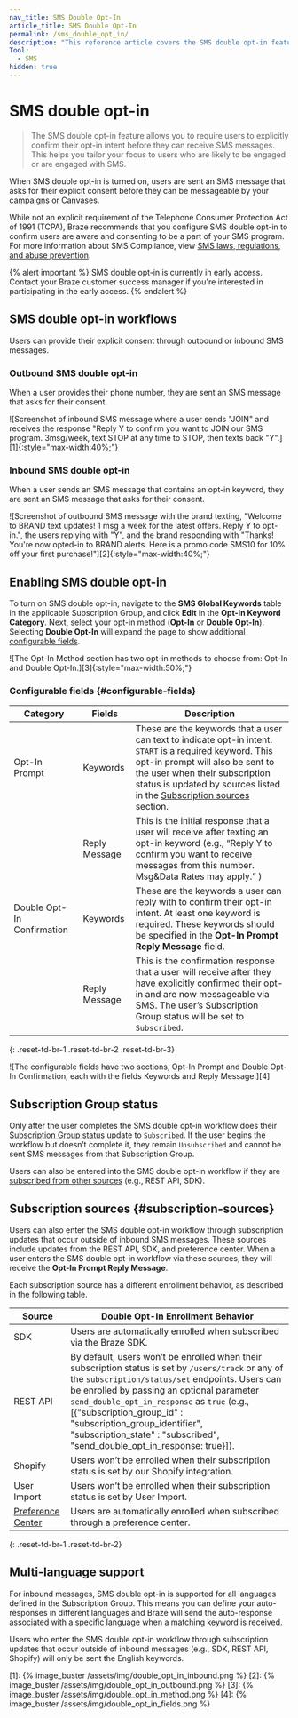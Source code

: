 ```yaml
---
nav_title: SMS Double Opt-In
article_title: SMS Double Opt-In
permalink: /sms_double_opt_in/
description: "This reference article covers the SMS double opt-in feature, and explains how to enable the feature, select opt-in keywords and reply messages, and enter users into the SMS double opt-in workflow through subscription updates that occur in REST API, SDK, and preference center updates."
Tool:
  - SMS
hidden: true
---
```


# SMS double opt-in

> The SMS double opt-in feature allows you to require users to explicitly confirm their opt-in intent before they can receive SMS messages. This helps you tailor your focus to users who are likely to be engaged or are engaged with SMS.

When SMS double opt-in is turned on, users are sent an SMS message that asks for their explicit consent before they can be messageable by your campaigns or Canvases. 

While not an explicit requirement of the Telephone Consumer Protection Act of 1991 (TCPA), Braze recommends that you configure SMS double opt-in to confirm users are aware and consenting to be a part of your SMS program. For more information about SMS Compliance, view [SMS laws, regulations, and abuse prevention]({{site.baseurl}}/user_guide/message_building_by_channel/sms/sms_laws_and_regulations/).

{% alert important %}
SMS double opt-in is currently in early access. Contact your Braze customer success manager if you're interested in participating in the early access.
{% endalert %}

## SMS double opt-in workflows

Users can provide their explicit consent through outbound or inbound SMS messages.

### Outbound SMS double opt-in

When a user provides their phone number, they are sent an SMS message that asks for their consent.

![Screenshot of inbound SMS message where a user sends "JOIN" and receives the response "Reply Y to confirm you want to JOIN our SMS program. 3msg/week, text STOP at any time to STOP, then texts back "Y".][1]{:style="max-width:40%;"}

### Inbound SMS double opt-in

When a user sends an SMS message that contains an opt-in keyword, they are sent an SMS message that asks for their consent.

![Screenshot of outbound SMS message with the brand texting, "Welcome to BRAND text updates! 1 msg a week for the latest offers. Reply Y to opt-in.", the users replying with "Y", and the brand responding with "Thanks! You're now opted-in to BRAND alerts. Here is a promo code SMS10 for 10% off your first purchase!"][2]{:style="max-width:40%;"}

## Enabling SMS double opt-in

To turn on SMS double opt-in, navigate to the **SMS Global Keywords** table in the applicable Subscription Group, and click **Edit** in the **Opt-In Keyword Category**. Next, select your opt-in method (**Opt-In** or **Double Opt-In**). Selecting **Double Opt-In** will expand the page to show additional [configurable fields](#configurable-fields).

![The Opt-In Method section has two opt-in methods to choose from: Opt-In and Double Opt-In.][3]{:style="max-width:50%;"}

### Configurable fields {#configurable-fields}

| Category   |    Fields    | Description   
| ----------- |----------- |---------------- 
| Opt-In Prompt | Keywords | These are the keywords that a user can text to indicate opt-in intent. `START` is a required keyword. This opt-in prompt will also be sent to the user when their subscription status is updated by sources listed in the [Subscription sources](#subscription-sources) section.
| | Reply Message | This is the initial response that a user will receive after texting an opt-in keyword (e.g., “Reply Y to confirm you want to receive messages from this number. Msg&Data Rates may apply.” )
| Double Opt-In Confirmation | Keywords | These are the keywords a user can reply with to confirm their opt-in intent. At least one keyword is required. These keywords should be specified in the **Opt-In Prompt Reply Message** field.
| | Reply Message | This is the confirmation response that a user will receive after they have explicitly confirmed their opt-in and are now messageable via SMS. The user’s Subscription Group status will be set to `Subscribed`.
{: .reset-td-br-1 .reset-td-br-2 .reset-td-br-3}

![The configurable fields have two sections, Opt-In Prompt and Double Opt-In Confirmation, each with the fields Keywords and Reply Message.][4]

## Subscription Group status

Only after the user completes the SMS double opt-in workflow does their [Subscription Group status]({{site.baseurl}}/user_guide/message_building_by_channel/sms/sms_subscription_group/) update to `Subscribed`. If the user begins the workflow but doesn’t complete it, they remain `Unsubscribed` and cannot be sent SMS messages from that Subscription Group.

Users can also be entered into the SMS double opt-in workflow if they are [subscribed from other sources]({{site.baseurl}}/user_guide/message_building_by_channel/sms/sms_subscription_group#how-users-sms-subscription-groups-get-set) (e.g., REST API, SDK).

## Subscription sources {#subscription-sources}

Users can also enter the SMS double opt-in workflow through subscription updates that occur outside of inbound SMS messages. These sources include updates from the REST API, SDK, and preference center. When a user enters the SMS double opt-in workflow via these sources, they will receive the **Opt-In Prompt Reply Message**.

Each subscription source has a different enrollment behavior, as described in the following table.

Source    | Double Opt-In Enrollment Behavior   
----------- | -----------
SDK | Users are automatically enrolled when subscribed via the Braze SDK.
REST API | By default, users won’t be enrolled when their subscription status is set by `/users/track` or any of the `subscription/status/set` endpoints. Users can be enrolled by passing an optional parameter `send_double_opt_in_response` as `true` (e.g., [{"subscription_group_id" : "subscription_group_identifier", "subscription_state" : "subscribed", "send_double_opt_in_response: true}]). 
Shopify | Users won’t be enrolled when their subscription status is set by our Shopify integration.
User Import | Users won’t be enrolled when their subscription status is set by User Import.
[Preference Center]({{site.baseurl}}/user_guide/message_building_by_channel/email/preference_center) | Users are automatically enrolled when subscribed through a preference center.
{: .reset-td-br-1 .reset-td-br-2}

## Multi-language support
For inbound messages, SMS double opt-in is supported for all languages defined in the Subscription Group. This means you can define your auto-responses in different languages and Braze will send the auto-response associated with a specific language when a matching keyword is received.

Users who enter the SMS double opt-in workflow through subscription updates that occur outside of inbound messages (e.g., SDK, REST API, Shopify) will only be sent the English keywords.

[1]: {% image_buster /assets/img/double_opt_in_inbound.png %}
[2]: {% image_buster /assets/img/double_opt_in_outbound.png %}
[3]: {% image_buster /assets/img/double_opt_in_method.png %}
[4]: {% image_buster /assets/img/double_opt_in_fields.png %}
